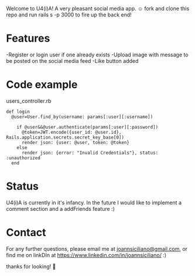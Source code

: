 Welcome to U4(i)A! A very pleasant social media app. ☺︎
fork and clone this repo and run rails s -p 3000 to fire up the back end!

# Features

-Register or login user if one already exists
-Upload image with message to be posted on the social media feed
-Like button added

# Code example

users_controller.rb

```
def login
  @user=User.find_by(username: params[:user][:username])

    if @user&&@user.authenticate(params[:user][:password])
      @token=JWT.encode({user_id: @user.id}, Rails.application.secrets.secret_key_base[0])
      render json: {user: @user, token: @token}
    else
      render json: {error: "Invalid Credentials"}, status: :unauthorized
  end
```

# Status

U4(i)A is currently in it's infancy. In the future I would like to implement a comment section and a addFriends feature :)

# Contact

For any further questions, please email me at joannsiciliano@gmail.com, or find me on linkDIn at https://www.linkedin.com/in/joannsiciliano/ :)

thanks for looking! 💖
